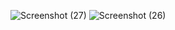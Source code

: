 ![Screenshot (27)](https://user-images.githubusercontent.com/76264679/127179856-10442551-30dd-4fc7-9cf6-04c9302ae355.png)
![Screenshot (26)](https://user-images.githubusercontent.com/76264679/127179879-b7848a06-06bb-4be2-800e-b8fe1bc9f779.png)
